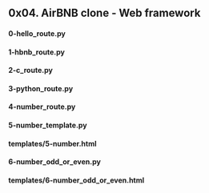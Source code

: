 ## 0x04. AirBNB clone - Web framework 
#### 0-hello_route.py
#### 1-hbnb_route.py
#### 2-c_route.py
#### 3-python_route.py
#### 4-number_route.py
#### 5-number_template.py
#### templates/5-number.html
#### 6-number_odd_or_even.py
#### templates/6-number_odd_or_even.html

